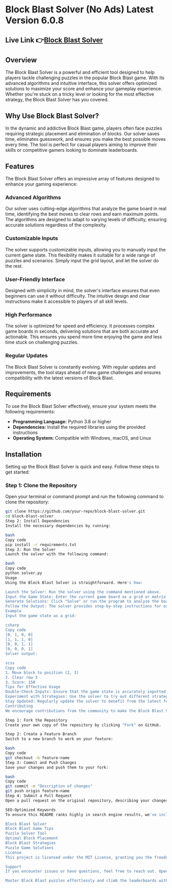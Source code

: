 # Block Blast Solver (No Ads) Latest Version 6.0.8 
## Live Link 👉[Block Blast Solver]([https://blockblastmodapk.com/](http://blockblastmodapk.com/game/block-blast-solver))


## Overview

The Block Blast Solver is a powerful and efficient tool designed to help players tackle challenging puzzles in the popular Block Blast game. With its advanced algorithms and intuitive interface, this solver offers optimized solutions to maximize your score and enhance your gameplay experience. Whether you're stuck on a tricky level or looking for the most effective strategy, the Block Blast Solver has you covered.

## Why Use Block Blast Solver?

In the dynamic and addictive Block Blast game, players often face puzzles requiring strategic placement and elimination of blocks. Our solver saves time, eliminates guesswork, and ensures you make the best possible moves every time. The tool is perfect for casual players aiming to improve their skills or competitive gamers looking to dominate leaderboards.

## Features

The Block Blast Solver offers an impressive array of features designed to enhance your gaming experience:

### Advanced Algorithms

Our solver uses cutting-edge algorithms that analyze the game board in real time, identifying the best moves to clear rows and earn maximum points. The algorithms are designed to adapt to varying levels of difficulty, ensuring accurate solutions regardless of the complexity.

### Customizable Inputs

The solver supports customizable inputs, allowing you to manually input the current game state. This flexibility makes it suitable for a wide range of puzzles and scenarios. Simply input the grid layout, and let the solver do the rest.

### User-Friendly Interface

Designed with simplicity in mind, the solver's interface ensures that even beginners can use it without difficulty. The intuitive design and clear instructions make it accessible to players of all skill levels.

### High Performance

The solver is optimized for speed and efficiency. It processes complex game boards in seconds, delivering solutions that are both accurate and actionable. This ensures you spend more time enjoying the game and less time stuck on challenging puzzles.

### Regular Updates

The Block Blast Solver is constantly evolving. With regular updates and improvements, the tool stays ahead of new game challenges and ensures compatibility with the latest versions of Block Blast.

## Requirements

To use the Block Blast Solver effectively, ensure your system meets the following requirements:

- **Programming Language:** Python 3.8 or higher
- **Dependencies:** Install the required libraries using the provided instructions
- **Operating System:** Compatible with Windows, macOS, and Linux

## Installation

Setting up the Block Blast Solver is quick and easy. Follow these steps to get started:

### Step 1: Clone the Repository

Open your terminal or command prompt and run the following command to clone the repository:

```bash
git clone https://github.com/your-repo/block-blast-solver.git
cd block-blast-solver
Step 2: Install Dependencies
Install the necessary dependencies by running:

bash
Copy code
pip install -r requirements.txt
Step 3: Run the Solver
Launch the solver with the following command:

bash
Copy code
python solver.py
Usage
Using the Block Blast Solver is straightforward. Here's how:

Launch the Solver: Run the solver using the command mentioned above.
Input the Game State: Enter the current game board as a grid or matrix. The solver accepts inputs in a simple, easy-to-read format.
Generate Solutions: Click "Solve" or run the program to analyze the board and generate optimal moves.
Follow the Output: The solver provides step-by-step instructions for executing the best moves. Apply these moves in your game to clear rows and maximize your score.
Example
Input the game state as a grid:

csharp
Copy code
[0, 1, 0, 0]  
[1, 1, 1, 0]  
[0, 0, 1, 1]  
[0, 0, 0, 1]
Solver output:

scss
Copy code
1. Move block to position (2, 3)
2. Clear row 3
3. Score: 150
Tips for Effective Usage
Double-Check Inputs: Ensure that the game state is accurately inputted to get precise results.
Experiment with Strategies: Use the solver to try out different strategies and improve your gameplay skills.
Stay Updated: Regularly update the solver to benefit from the latest features and improvements.
Contributing
We encourage contributions from the community to make the Block Blast Solver even better. Here's how you can contribute:

Step 1: Fork the Repository
Create your own copy of the repository by clicking "Fork" on GitHub.

Step 2: Create a Feature Branch
Switch to a new branch to work on your feature:

bash
Copy code
git checkout -b feature-name
Step 3: Commit and Push Changes
Save your changes and push them to your fork:

bash
Copy code
git commit -m "Description of changes"
git push origin feature-name
Step 4: Submit a Pull Request
Open a pull request on the original repository, describing your changes and their benefits. Our team will review and merge your contributions.

SEO-Optimized Keywords
To ensure this README ranks highly in search engine results, we've included the following keywords:

Block Blast Solver
Block Blast Game Tips
Puzzle Solver Tool
Optimal Block Placement
Block Blast Strategies
Puzzle Game Solutions
License
This project is licensed under the MIT License, granting you the freedom to use, modify, and distribute the solver while attributing the original authors.

Support
If you encounter issues or have questions, feel free to reach out. Open an issue in the repository, or contact the maintainers directly for assistance. We are here to help you make the most of the Block Blast Solver.

Master Block Blast puzzles effortlessly and climb the leaderboards with the Block Blast Solver. Start using it today and transform your gameplay experience!
